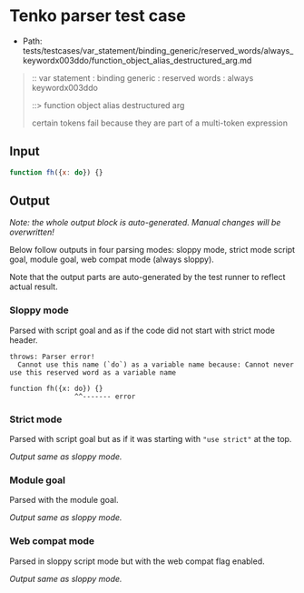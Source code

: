 # Tenko parser test case

- Path: tests/testcases/var_statement/binding_generic/reserved_words/always_keywordx003ddo/function_object_alias_destructured_arg.md

> :: var statement : binding generic : reserved words : always keywordx003ddo
>
> ::> function object alias destructured arg
>
> certain tokens fail because they are part of a multi-token expression

## Input

`````js
function fh({x: do}) {}
`````

## Output

_Note: the whole output block is auto-generated. Manual changes will be overwritten!_

Below follow outputs in four parsing modes: sloppy mode, strict mode script goal, module goal, web compat mode (always sloppy).

Note that the output parts are auto-generated by the test runner to reflect actual result.

### Sloppy mode

Parsed with script goal and as if the code did not start with strict mode header.

`````
throws: Parser error!
  Cannot use this name (`do`) as a variable name because: Cannot never use this reserved word as a variable name

function fh({x: do}) {}
                ^^------- error
`````

### Strict mode

Parsed with script goal but as if it was starting with `"use strict"` at the top.

_Output same as sloppy mode._

### Module goal

Parsed with the module goal.

_Output same as sloppy mode._

### Web compat mode

Parsed in sloppy script mode but with the web compat flag enabled.

_Output same as sloppy mode._
